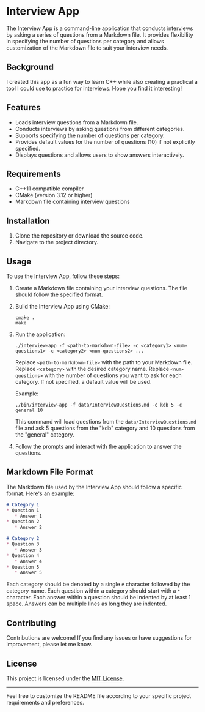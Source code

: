 # Interview App

The Interview App is a command-line application that conducts interviews by asking a series of questions from a Markdown file. It provides flexibility in specifying the number of questions per category and allows customization of the Markdown file to suit your interview needs.

## Background
I created this app as a fun way to learn C++ while also creating a practical a tool I could use to practice for interviews. Hope you find it interesting!

## Features

- Loads interview questions from a Markdown file.
- Conducts interviews by asking questions from different categories.
- Supports specifying the number of questions per category.
- Provides default values for the number of questions (10) if not explicitly specified.
- Displays questions and allows users to show answers interactively.

## Requirements

- C++11 compatible compiler
- CMake (version 3.12 or higher)
- Markdown file containing interview questions

## Installation

1. Clone the repository or download the source code.
2. Navigate to the project directory.

## Usage

To use the Interview App, follow these steps:

1. Create a Markdown file containing your interview questions. The file should follow the specified format.
2. Build the Interview App using CMake:

   ```shell
   cmake .
   make
   ```

3. Run the application:

   ```shell
   ./interview-app -f <path-to-markdown-file> -c <category1> <num-questions1> -c <category2> <num-questions2> ...
   ```

   Replace `<path-to-markdown-file>` with the path to your Markdown file.
   Replace `<category>` with the desired category name.
   Replace `<num-questions>` with the number of questions you want to ask for each category. If not specified, a default value will be used.

   Example:

   ```shell
   ./bin/interview-app -f data/InterviewQuestions.md -c kdb 5 -c general 10
   ```

   This command will load questions from the `data/InterviewQuestions.md` file and ask 5 questions from the "kdb" category and 10 questions from the "general" category.

4. Follow the prompts and interact with the application to answer the questions.

## Markdown File Format

The Markdown file used by the Interview App should follow a specific format. Here's an example:

```markdown
# Category 1
* Question 1
   * Answer 1 
* Question 2
   * Answer 2 

# Category 2
* Question 3
   * Answer 3  
* Question 4
   * Answer 4    
* Question 5
   * Answer 5
```

Each category should be denoted by a single `#` character followed by the category name. Each question within a category should start with a `*` character. Each answer within a question should be indented by at least 1 space. Answers can be multiple lines as long they are indented.

## Contributing

Contributions are welcome! If you find any issues or have suggestions for improvement, please let me know.

## License

This project is licensed under the [MIT License](LICENSE).

---

Feel free to customize the README file according to your specific project requirements and preferences.
